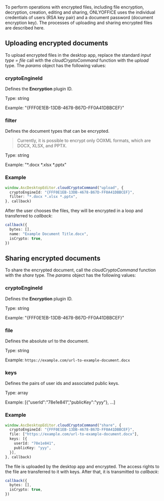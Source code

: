 To perform operations with encrypted files, including file encryption, decryption, creation, editing and sharing, ONLYOFFICE uses the individual credentials of users (RSA key pair) and a document password (document encryption key). The processes of uploading and sharing encrypted files are described here.

## Uploading encrypted documents

To upload encrypted files in the desktop app, replace the standard *input type = file* call with the *cloudCryptoCommand* function with the *upload* type. The *params* object has the following values:

### cryptoEngineId

Defines the **Encryption** plugin ID.

Type: string

Example: "{FFF0E1EB-13DB-4678-B67D-FF0A41DBBCEF}"

### filter

Defines the document types that can be encrypted.

> Currently, it is possible to encrypt only OOXML formats, which are DOCX, XLSX, and PPTX.

Type: string

Example: "\*.docx \*.xlsx \*.pptx"

### Example

``` ts
window.AscDesktopEditor.cloudCryptoCommand("upload", {
  cryptoEngineId: "{FFF0E1EB-13DB-4678-B67D-FF0A41DBBCEF}",
  filter: "*.docx *.xlsx *.pptx",
}, callback)
```

After the user chooses the files, they will be encrypted in a loop and transferred to *callback*:

``` ts
callback({
  bytes: [],
  name: "Example Document Title.docx",
  isCrypto: true,
})
```

## Sharing encrypted documents

To share the encrypted document, call the *cloudCryptoCommand* function with the *share* type. The *params* object has the following values:

### cryptoEngineId

Defines the **Encryption** plugin ID.

Type: string

Example: "{FFF0E1EB-13DB-4678-B67D-FF0A41DBBCEF}"

### file

Defines the absolute url to the document.

Type: string

Example: `https://example.com/url-to-example-document.docx`

### keys

Defines the pairs of user ids and associated public keys.

Type: array

Example: \[{"userId":"78e1e841","publicKey":"yyy"}, ...]

### Example

``` ts
window.AscDesktopEditor.cloudCryptoCommand("share", {
  cryptoEngineId: "{FFF0E1EB-13DB-4678-B67D-FF0A41DBBCEF}",
  file: ["https://example.com/url-to-example-document.docx"],
  keys: [{
    userId: "78e1e841",
    publicKey: "yyy",
  }],
}, callback)
```

The file is uploaded by the desktop app and encrypted. The access rights to the file are transferred to it with keys. After that, it is transmitted to *callback*:

``` ts
callback({
  bytes: [],
  isCrypto: true,
})
```
